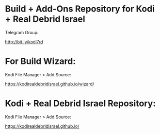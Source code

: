 # Build + Add-Ons Repository for Kodi + Real Debrid Israel

Telegram Group:

http://bit.ly/kodi7rd

# For Build Wizard:
Kodi File Manager > Add Source:

https://kodirealdebridisrael.github.io/wizard/

# Kodi + Real Debrid Israel Repository:
Kodi File Manager > Add Source:

https://kodirealdebridisrael.github.io/

